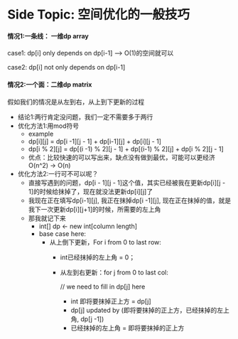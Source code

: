 # Side Topic: 空间优化的一般技巧

#### 情况1:一条线： 一维dp array

case1: dp\[i] only depends on dp\[i-1] --> O(1)的空间就可以

case2: dp\[i] not only depends on dp\[i-1]



#### 情况2:一个面：二维dp matrix

假如我们的情况是从左到右，从上到下更新的过程

* 结论1:两行肯定没问题，我们一定不需要多于两行
* 优化方法1:用mod符号
  * example
  * dp\[i]\[j] = dp\[i -1]\[j - 1] + dp\[i-1]\[j] + dp\[i]\[j - 1]
  * dp\[i % 2]\[j] = dp\[(i -1) % 2]\[j - 1] + dp\[(i-1) % 2]\[j] + dp\[i % 2]\[j - 1]
  * 优点：比较快速的可以写出来，缺点没有做到最优，可能可以更经济 O(n^2) -> O(n)
* 优化方法2:一行可不可以呢？
  * 直接写遇到的问题，dp\[i - 1]\[j - 1]这个值，其实已经被我在更新dp\[i]\[j - 1]的时候给抹掉了，现在就没法更新dp\[i]\[j]了
  * 我现在正在填写dp\[i-1]\[j], 我正在抹掉dp\[i -1]\[j], 现在正在抹掉的值，就是我下一次更新dp\[i]\[j+1]的时候，所需要的左上角
  * 那我就记下来
    * int\[] dp <- new int\[column length]
    * base case here:
      * 从上倒下更新，For i from 0 to last row:
        * int已经抹掉的左上角 = 0；
        *   从左到右更新：for j from 0 to last col:

            // we need to fill in dp\[j] here

            * int 即将要抹掉正上方 = dp\[j]
            * dp\[j] updated by (即将要抹掉的正上方，已经抹掉的左上角, dp\[j -1])
            * 已经抹掉的左上角 = 即将要抹掉的正上方

